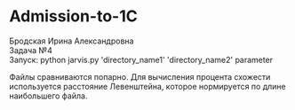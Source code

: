# Admission-to-1C  

Бродская Ирина Александровна  
Задача №4  
Запуск: python jarvis.py 'directory_name1' 'directory_name2' parameter  

Файлы сравниваются попарно. Для вычисления процента схожести используется расстояние Левенштейна, которое нормируется по длине наибольшего файла.

